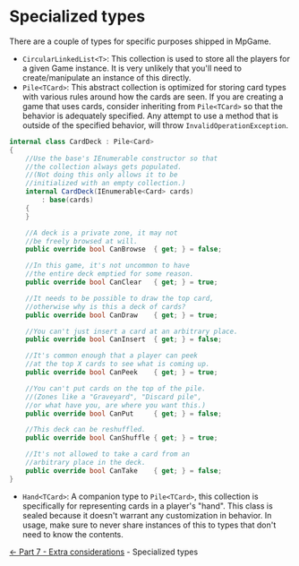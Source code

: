 ﻿Specialized types
=================

There are a couple of types for specific purposes shipped in MpGame.

* `CircularLinkedList<T>`: This collection is used to store all the players
for a given Game instance. It is very unlikely that you'll need to create/manipulate
an instance of this directly.
* `Pile<TCard>`: This abstract collection is optimized for storing card types with various
rules around how the cards are seen. If you are creating a game that uses cards,
consider inheriting from `Pile<TCard>` so that the behavior is adequately specified.
Any attempt to use a method that is outside of the specified behavior,
will throw `InvalidOperationException`.
```cs
internal class CardDeck : Pile<Card>
{
    //Use the base's IEnumerable constructor so that
    //the collection always gets populated.
    //(Not doing this only allows it to be
    //initialized with an empty collection.)
    internal CardDeck(IEnumerable<Card> cards)
        : base(cards)
    {
    }

    //A deck is a private zone, it may not
    //be freely browsed at will.
    public override bool CanBrowse  { get; } = false;

    //In this game, it's not uncommon to have
    //the entire deck emptied for some reason.
    public override bool CanClear   { get; } = true;

    //It needs to be possible to draw the top card,
    //otherwise why is this a deck of cards?
    public override bool CanDraw    { get; } = true;

    //You can't just insert a card at an arbitrary place.
    public override bool CanInsert  { get; } = false;

    //It's common enough that a player can peek
    //at the top X cards to see what is coming up.
    public override bool CanPeek    { get; } = true;

    //You can't put cards on the top of the pile.
    //(Zones like a "Graveyard", "Discard pile",
    //or what have you, are where you want this.)
    public override bool CanPut     { get; } = false;

    //This deck can be reshuffled.
    public override bool CanShuffle { get; } = true;

    //It's not allowed to take a card from an
    //arbitrary place in the deck.
    public override bool CanTake    { get; } = false;
}
```
* `Hand<TCard>`: A companion type to `Pile<TCard>`, this collection is specifically
for representing cards in a player's "hand". This class is sealed because it doesn't
warrant any customization in behavior. In usage, make sure to never share instances of this
to types that don't need to know the contents.


[<- Part 7 - Extra considerations](7-ExtraConsiderations.md) - Specialized types
